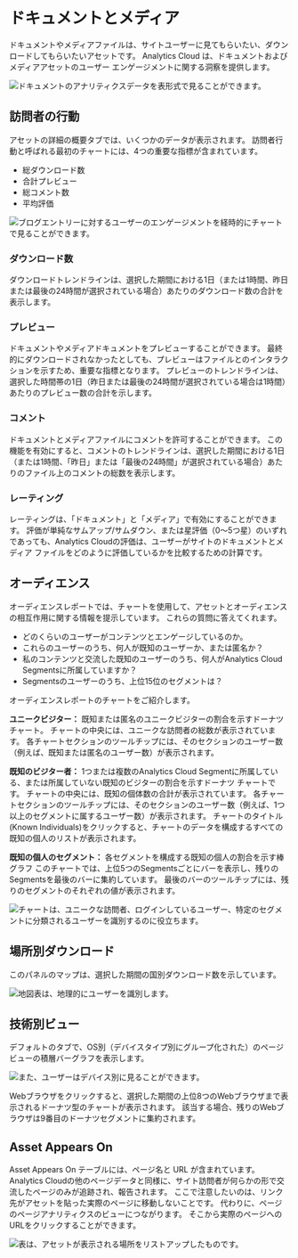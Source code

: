 # ドキュメントとメディア

ドキュメントやメディアファイルは、サイトユーザーに見てもらいたい、ダウンロードしてもらいたいアセットです。 Analytics Cloud は、ドキュメントおよびメディアアセットのユーザー エンゲージメントに関する洞察を提供します。

![ドキュメントのアナリティクスデータを表形式で見ることができます。](documents-and-media/images/01.png)

## 訪問者の行動

アセットの詳細の概要タブでは、いくつかのデータが表示されます。 訪問者行動と呼ばれる最初のチャートには、4つの重要な指標が含まれています。

  - 総ダウンロード数
  - 合計プレビュー
  - 総コメント数
  - 平均評価

![ブログエントリーに対するユーザーのエンゲージメントを経時的にチャートで見ることができます。](documents-and-media/images/02.png)

### ダウンロード数

ダウンロードトレンドラインは、選択した期間における1日（または1時間、昨日または最後の24時間が選択されている場合）あたりのダウンロード数の合計を表示します。

### プレビュー

ドキュメントやメディアドキュメントをプレビューすることができます。 最終的にダウンロードされなかったとしても、プレビューはファイルとのインタラクションを示すため、重要な指標となります。 プレビューのトレンドラインは、選択した時間帯の1日（昨日または最後の24時間が選択されている場合は1時間）あたりのプレビュー数の合計を示します。

### コメント

ドキュメントとメディアファイルにコメントを許可することができます。 この機能を有効にすると、コメントのトレンドラインは、選択した期間における1日（または1時間、「昨日」または「最後の24時間」が選択されている場合）あたりのファイル上のコメントの総数を表示します。

### レーティング

レーティングは、「ドキュメント」と「メディア」で有効にすることができます。 評価が単純なサムアップ/サムダウン、または星評価（0～5つ星）のいずれであっても、Analytics Cloudの評価は、ユーザーがサイトのドキュメントとメディア ファイルをどのように評価しているかを比較するための計算です。

## オーディエンス

オーディエンスレポートでは、チャートを使用して、アセットとオーディエンスの相互作用に関する情報を提示しています。 これらの質問に答えてくれます。

  - どのくらいのユーザーがコンテンツとエンゲージしているのか。
  - これらのユーザーのうち、何人が既知のユーザーか、または匿名か？
  - 私のコンテンツと交流した既知のユーザーのうち、何人がAnalytics Cloud Segmentsに所属していますか？
  - Segmentsのユーザーのうち、上位15位のセグメントは？

オーディエンスレポートのチャートをご紹介します。

**ユニークビジター：** 既知または匿名のユニークビジターの割合を示すドーナツチャート。 チャートの中央には、ユニークな訪問者の総数が表示されています。 各チャートセクションのツールチップには、そのセクションのユーザー数（例えば、既知または匿名のユーザー数）が表示されます。

**既知のビジター者：** 1つまたは複数のAnalytics Cloud Segmentに所属している、または所属していない既知のビジターの割合を示すドーナツ チャートです。 チャートの中央には、既知の個体数の合計が表示されています。 各チャートセクションのツールチップには、そのセクションのユーザー数（例えば、1つ以上のセグメントに属するユーザー数）が表示されます。 チャートのタイトル(Known Individuals)をクリックすると、チャートのデータを構成するすべての既知の個人のリストが表示されます。

**既知の個人のセグメント：** 各セグメントを構成する既知の個人の割合を示す棒グラフ このチャートでは、上位5つのSegmentsごとにバーを表示し、残りのSegmentsを最後のバーに集約しています。 最後のバーのツールチップには、残りのセグメントのそれぞれの値が表示されます。

![チャートは、ユニークな訪問者、ログインしているユーザー、特定のセグメントに分類されるユーザーを識別するのに役立ちます。](documents-and-media/images/03.png)

## 場所別ダウンロード

このパネルのマップは、選択した期間の国別ダウンロード数を示しています。

![地図表は、地理的にユーザーを識別します。](documents-and-media/images/04.png)

## 技術別ビュー

デフォルトのタブで、OS別（デバイスタイプ別にグループ化された）のページビューの積層バーグラフを表示します。

![また、ユーザーはデバイス別に見ることができます。](documents-and-media/images/05.png)

Webブラウザをクリックすると、選択した期間の上位8つのWebブラウザまで表示されるドーナツ型のチャートが表示されます。 該当する場合、残りのWebブラウザは9番目のドーナツセグメントに集約されます。

## Asset Appears On

Asset Appears On テーブルには、ページ名と URL が含まれています。 Analytics Cloudの他のページデータと同様に、サイト訪問者が何らかの形で交流したページのみが追跡され、報告されます。 ここで注意したいのは、リンク先がアセットを貼った実際のページに移動しないことです。 代わりに、ページのページアナリティクスのビューにつながります。 そこから実際のページへのURLをクリックすることができます。

![表は、アセットが表示される場所をリストアップしたものです。](documents-and-media/images/06.png)
